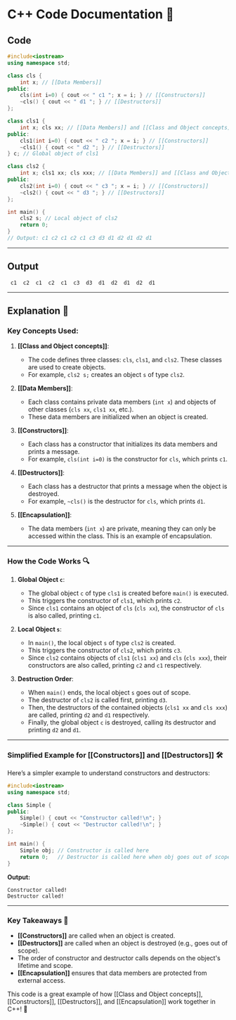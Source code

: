 # C++ Code Documentation 📄

## Code
```cpp
#include<iostream>
using namespace std;

class cls {
    int x; // [[Data Members]]
public:
    cls(int i=0) { cout << " c1 "; x = i; } // [[Constructors]]
    ~cls() { cout << " d1 "; } // [[Destructors]]
};

class cls1 {
    int x; cls xx; // [[Data Members]] and [[Class and Object concepts]]
public:
    cls1(int i=0) { cout << " c2 "; x = i; } // [[Constructors]]
    ~cls1() { cout << " d2 "; } // [[Destructors]]
} c; // Global object of cls1

class cls2 {
    int x; cls1 xx; cls xxx; // [[Data Members]] and [[Class and Object concepts]]
public:
    cls2(int i=0) { cout << " c3 "; x = i; } // [[Constructors]]
    ~cls2() { cout << " d3 "; } // [[Destructors]]
};

int main() {
    cls2 s; // Local object of cls2
    return 0;
}
// Output: c1 c2 c1 c2 c1 c3 d3 d1 d2 d1 d2 d1
```

---

## Output
```
 c1  c2  c1  c2  c1  c3  d3  d1  d2  d1  d2  d1 
```

---

## Explanation 🧠

### Key Concepts Used:
1. **[[Class and Object concepts]]**: 
   - The code defines three classes: `cls`, `cls1`, and `cls2`. These classes are used to create objects.
   - For example, `cls2 s;` creates an object `s` of type `cls2`.

2. **[[Data Members]]**:
   - Each class contains private data members (`int x`) and objects of other classes (`cls xx`, `cls1 xx`, etc.).
   - These data members are initialized when an object is created.

3. **[[Constructors]]**:
   - Each class has a constructor that initializes its data members and prints a message.
   - For example, `cls(int i=0)` is the constructor for `cls`, which prints `c1`.

4. **[[Destructors]]**:
   - Each class has a destructor that prints a message when the object is destroyed.
   - For example, `~cls()` is the destructor for `cls`, which prints `d1`.

5. **[[Encapsulation]]**:
   - The data members (`int x`) are private, meaning they can only be accessed within the class. This is an example of encapsulation.

---

### How the Code Works 🔍

1. **Global Object `c`**:
   - The global object `c` of type `cls1` is created before `main()` is executed.
   - This triggers the constructor of `cls1`, which prints `c2`.
   - Since `cls1` contains an object of `cls` (`cls xx`), the constructor of `cls` is also called, printing `c1`.

2. **Local Object `s`**:
   - In `main()`, the local object `s` of type `cls2` is created.
   - This triggers the constructor of `cls2`, which prints `c3`.
   - Since `cls2` contains objects of `cls1` (`cls1 xx`) and `cls` (`cls xxx`), their constructors are also called, printing `c2` and `c1` respectively.

3. **Destruction Order**:
   - When `main()` ends, the local object `s` goes out of scope.
   - The destructor of `cls2` is called first, printing `d3`.
   - Then, the destructors of the contained objects (`cls1 xx` and `cls xxx`) are called, printing `d2` and `d1` respectively.
   - Finally, the global object `c` is destroyed, calling its destructor and printing `d2` and `d1`.

---

### Simplified Example for [[Constructors]] and [[Destructors]] 🛠️

Here’s a simpler example to understand constructors and destructors:

```cpp
#include<iostream>
using namespace std;

class Simple {
public:
    Simple() { cout << "Constructor called!\n"; }
    ~Simple() { cout << "Destructor called!\n"; }
};

int main() {
    Simple obj; // Constructor is called here
    return 0;   // Destructor is called here when obj goes out of scope
}
```

**Output:**
```
Constructor called!
Destructor called!
```

---

### Key Takeaways 🎯

- **[[Constructors]]** are called when an object is created.
- **[[Destructors]]** are called when an object is destroyed (e.g., goes out of scope).
- The order of constructor and destructor calls depends on the object's lifetime and scope.
- **[[Encapsulation]]** ensures that data members are protected from external access.

This code is a great example of how [[Class and Object concepts]], [[Constructors]], [[Destructors]], and [[Encapsulation]] work together in C++! 🚀